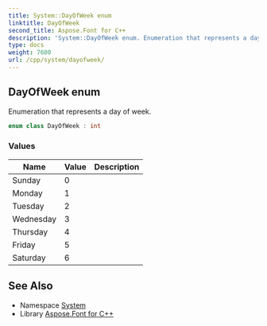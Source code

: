 ```yaml
---
title: System::DayOfWeek enum
linktitle: DayOfWeek
second_title: Aspose.Font for C++
description: 'System::DayOfWeek enum. Enumeration that represents a day of week in C++.'
type: docs
weight: 7600
url: /cpp/system/dayofweek/
---
```

## DayOfWeek enum


Enumeration that represents a day of week.

```cpp
enum class DayOfWeek : int
```

### Values

| Name | Value | Description |
| --- | --- | --- |
| Sunday | 0 |  |
| Monday | 1 |  |
| Tuesday | 2 |  |
| Wednesday | 3 |  |
| Thursday | 4 |  |
| Friday | 5 |  |
| Saturday | 6 |  |

## See Also

* Namespace [System](../)
* Library [Aspose.Font for C++](../../)
